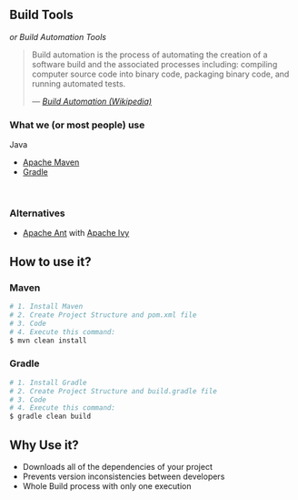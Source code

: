 ## Build Tools

*or Build Automation Tools*




> Build automation is the process of automating the creation 
> of a software build and the associated processes including: 
> compiling computer source code into binary code, packaging 
> binary code, and running automated tests.
>
> &mdash; <cite>[Build Automation (Wikipedia)](https://en.wikipedia.org/wiki/Build_automation)</cite>




### What we (or most people) use

Java
- [Apache Maven](https://maven.apache.org/)
- [Gradle](https://gradle.org/)

<br>

### Alternatives

- [Apache Ant](http://ant.apache.org/) with [Apache Ivy](http://ant.apache.org/ivy/)





## How to use it?

### Maven
```bash
# 1. Install Maven
# 2. Create Project Structure and pom.xml file
# 3. Code
# 4. Execute this command:
$ mvn clean install
```
### Gradle
```bash
# 1. Install Gradle
# 2. Create Project Structure and build.gradle file
# 3. Code
# 4. Execute this command:
$ gradle clean build
```




## Why Use it?

- Downloads all of the dependencies of your project
- Prevents version inconsistencies between developers
- Whole Build process with only one execution